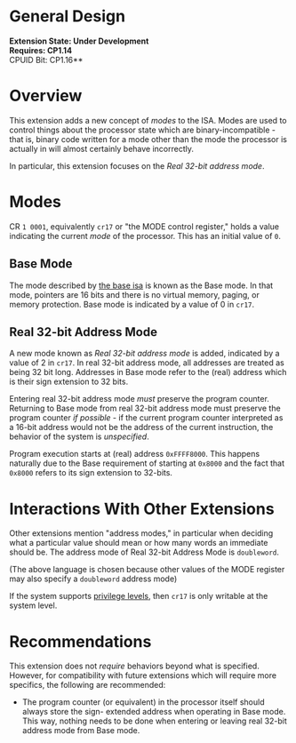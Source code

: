 # General Design

**Extension State: Under Development**  
**Requires: CP1.14**  
CPUID Bit: CP1.16**

# Overview

This extension adds a new concept of _modes_ to the ISA. Modes are used to control things about the processor
state which are binary-incompatible - that is, binary code written for a mode other than the mode the
processor is actually in will almost certainly behave incorrectly.

In particular, this extension focuses on the _Real 32-bit address mode_.

# Modes

CR `1 0001`, equivalently `cr17` or "the MODE control register," holds a value indicating the current
_mode_ of the processor. This has an initial value of `0`.

## Base Mode

The mode described by [the base isa](../../base-isa.md) is known as the
Base mode. In that mode, pointers are 16 bits and there is no virtual memory, paging, or memory protection.
Base mode is indicated by a value of 0 in `cr17`.

## Real 32-bit Address Mode

A new mode known as _Real 32-bit address mode_ is added, indicated by a value of 2 in `cr17`.
In real 32-bit address mode, all addresses are treated as being 32 bit long. Addresses in Base mode refer to the (real) address which is their sign extension to 32 bits.

Entering real 32-bit
address mode _must_ preserve the program counter. Returning to Base mode from real 32-bit address
mode must preserve the program counter _if possible_ - if the current program counter interpreted
as a 16-bit address would not be the address of the current instruction, the behavior of the
system is _unspecified_.

Program execution starts at (real) address `0xFFFF8000`. This happens naturally due to the Base requirement 
of starting at `0x8000` and the fact that `0x8000` refers to its sign extension to 32-bits.

# Interactions With Other Extensions

Other extensions mention "address modes," in particular when deciding what a particular value
should mean or how many words an immediate should be. The address mode of Real 32-bit Address Mode
is `doubleword`.

(The above language is chosen because other values of the MODE register may also specify
a `doubleword` address mode)

If the system supports [privilege levels](../privileged-mode/), then `cr17` is only writable at the system level.

# Recommendations

This extension does not _require_ behaviors beyond what is specified. However, for compatibility with future
extensions which will require more specifics, the following are recommended:

* The program counter (or equivalent) in the processor itself should always store the sign-
  extended address when operating in Base mode. This way, nothing needs to be done when
  entering or leaving real 32-bit address mode from Base mode.
